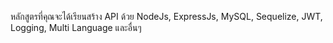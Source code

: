 หลักสูตรที่คุณจะได้เรียนสร้าง API ด้วย NodeJs, ExpressJs, MySQL, Sequelize, JWT, Logging, Multi Language และอื่นๆ
